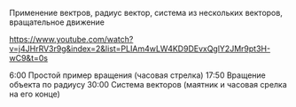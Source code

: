 Применение вектров, радиус вектор, система из нескольких векторов, вращательное движение

https://www.youtube.com/watch?v=j4JHrRV3r9g&index=2&list=PLIAm4wLW4KD9DEvxQglY2JMr9pt3H-wC9&t=0s

6:00 Простой пример вращения (часовая стрелка) 
17:50 Вращение объекта по радиусу 
30:00 Система векторов (маятник и часовая срелка на его конце)﻿
